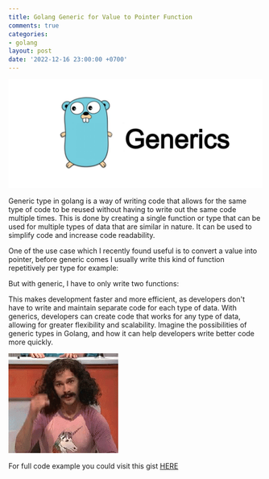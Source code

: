 ```yaml
---
title: Golang Generic for Value to Pointer Function
comments: true
categories:
- golang
layout: post
date: '2022-12-16 23:00:00 +0700'
---
```


![Golang Generic](/assets/uUy2hcEeUBUzpB2avIU9bM9u8Gt2-g693in3.jpeg)

Generic type in golang is a way of writing code that allows for the same type of code to be reused without having to write out the same code multiple times. This is done by creating a single function or type that can be used for multiple types of data that are similar in nature. It can be used to simplify code and increase code readability.

One of the use case which I recently found useful is to convert a value into pointer, before generic comes I usually write this kind of function repetitively per type for example:

<code data-gist-id="9aa38a3017c597ea5c293b5b27a7444c" data-gist-line="38-82"></code>

But with generic, I have to only write two functions:

<code data-gist-id="9aa38a3017c597ea5c293b5b27a7444c" data-gist-line="84-93"></code>

This makes development faster and more efficient, as developers don't have to write and maintain separate code for each type of data. With generics, developers can create code that works for any type of data, allowing for greater flexibility and scalability. Imagine the possibilities of generic types in Golang, and how it can help developers write better code more quickly.

![magic meme gif](/assets/magic-meme.gif)

For full code example you could visit this gist [HERE](https://gist.github.com/insomnius/9aa38a3017c597ea5c293b5b27a7444c)


<script
  type="text/javascript"
  src="/assets/gist-embed.min.js"
></script>